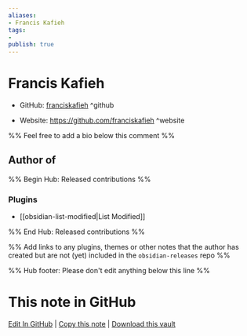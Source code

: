 ```yaml
---
aliases:
- Francis Kafieh
tags:
- 
publish: true
---
```


# Francis Kafieh

- GitHub: [franciskafieh](https://github.com/franciskafieh/) ^github
<!-- - Discord: `@` ^discord-->
- Website: <https://github.com/franciskafieh> ^website
<!-- - [[Publish sites|Publish site]]: <https://> ^publish-->

%% Feel free to add a bio below this comment %%


## Author of

%% Begin Hub: Released contributions %%
### Plugins
- [[obsidian-list-modified|List Modified]]

%% End Hub: Released contributions %%

%% Add links to any plugins, themes or other notes that the author has created but are not (yet) included in the `obsidian-releases` repo %%

<!--
### Unlisted plugins
-->

<!--
### Others
-->

<!--
## Sponsor this author
-->

<!-- - [[GitHub sponsors]]: [Sponsor @franciskafieh on GitHub Sponsors](https://github.com/sponsors/franciskafieh) ^github-sponsor-->
<!-- - [[Buy me a coffee]]: <https://> ^buy-me-a-coffee-->
<!-- - [[PayPal]]: <https://> ^paypal-->
<!-- - [[Patreon]]: <https://> ^patreon-->

<!--
## Follow this author
-->

<!-- - [[YouTube Channels|On YouTube]]: <https://> ^youtube-->
<!-- - Twitter: <https://> ^twitter-->
<!-- - ... -->

%% Hub footer: Please don't edit anything below this line %%

# This note in GitHub

<span class="git-footer">[Edit In GitHub](https://github.dev/obsidian-community/obsidian-hub/blob/main/01%20-%20Community/People/franciskafieh.md "git-hub-edit-note") | [Copy this note](https://raw.githubusercontent.com/obsidian-community/obsidian-hub/main/01%20-%20Community/People/franciskafieh.md "git-hub-copy-note") | [Download this vault](https://github.com/obsidian-community/obsidian-hub/archive/refs/heads/main.zip "git-hub-download-vault") </span>
